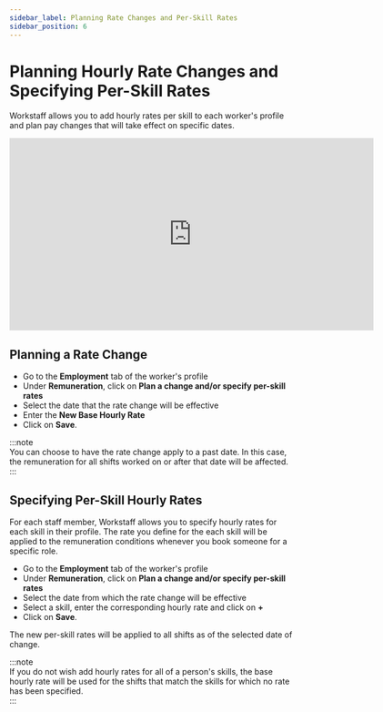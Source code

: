 ```yaml
---
sidebar_label: Planning Rate Changes and Per-Skill Rates
sidebar_position: 6
---
```


# Planning Hourly Rate Changes and Specifying Per-Skill Rates

Workstaff allows you to add hourly rates per skill to each worker's profile and plan pay changes that will take effect on specific dates.

<iframe width="640" height="338" src="https://www.loom.com/embed/9cb03b99bcc64fd0861c48f55638c9ed" frameborder="0" webkitallowfullscreen mozallowfullscreen allowfullscreen></iframe>

## Planning a Rate Change

- Go to the **Employment** tab of the worker's profile
- Under **Remuneration**, click on **Plan a change and/or specify per-skill rates**
- Select the date that the rate change will be effective
- Enter the **New Base Hourly Rate**
- Click on **Save**.

:::note  
You can choose to have the rate change apply to a past date. In this case, the remuneration for all shifts worked on or after that date will be affected.  
:::

## Specifying Per-Skill Hourly Rates

For each staff member, Workstaff allows you to specify hourly rates for each skill in their profile.
The rate you define for the each skill will be applied to the remuneration conditions whenever you book someone for a specific role. 

- Go to the **Employment** tab of the worker's profile
- Under **Remuneration**, click on **Plan a change and/or specify per-skill rates**
- Select the date from which the rate change will be effective
- Select a skill, enter the corresponding hourly rate and click on **+**
- Click on **Save**.

The new per-skill rates will be applied to all shifts as of the selected date of change.

:::note  
If you do not wish add hourly rates for all of a person's skills, the base hourly rate will be used for the shifts that match the skills for which no rate has been specified.  
:::
